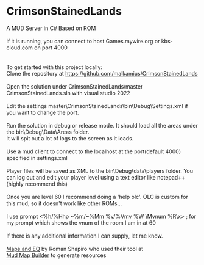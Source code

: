 # CrimsonStainedLands
A MUD Server in C# Based on ROM<br />
<br />
If it is running, you can connect to host Games.mywire.org or kbs-cloud.com on port 4000<br />
<br />
<br />
To get started with this project locally:<br />
Clone the repository at https://github.com/malkamius/CrimsonStainedLands<br />
<br />
Open the solution under CrimsonStainedLands\master CrimsonStainedLands.sln with visual studio 2022<br />
<br />
Edit the settings master\CrimsonStainedLands\bin\Debug\Settings.xml if you want to change the port.<br />
<br />
Run the solution in debug or release mode. It should load all the areas under the bin\Debug\Data\Areas folder. <br />
It will spit out a lot of logs to the screen as it loads.<br />
<br />
Use a mud client to connect to the localhost at the port(default 4000) specified in settings.xml<br />
<br />
Player files will be saved as XML to the bin\Debug\data\players folder. You can log out and edit your player level using a text editor like notepad++<br />(highly recommend this)<br />
<br />
Once you are level 60 I recommend doing a 'help olc'. OLC is custom for this mud, so it doesn't work like other ROMs...<br />
<br />
I use prompt <%h/%Hhp ~%m/~%Mm %v/%Vmv %W \Mvnum %R\x> ; for my prompt which shows the vnum of the room I am in at 60<br />
<br />
If there is any additional information I can supply, let me know. <br />
<br />
[Maps and EQ](https://mudmapbuilder.github.io/) by Roman Shapiro who used their tool at<br />
[Mud Map Builder](https://github.com/MUDMapBuilder/MUDMapBuilder) to generate resources<br />
